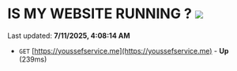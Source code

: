 # IS MY WEBSITE RUNNING ? [![](https://img.shields.io/static/v1?label=Sponsor&message=%E2%9D%A4&logo=GitHub&color=%23fe8e86)](https://github.com/sponsors/Youssef-Lehmam)

Last updated: **7/11/2025, 4:08:14 AM**

- `GET` [https://youssefservice.me](https://youssefservice.me) - **Up** (239ms)
